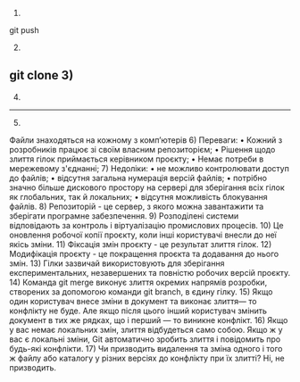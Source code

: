 1)
git push

2)
git clone
3)
----------------------------------
4)
------------------------------------
5)
Файли знаходяться на кожному з комп’ютерів 
6)
Переваги: • Кожний з розробників працює зі своїм власним репозиторієм;
• Рішення щодо злиття гілок приймається керівником проєкту;
• Немає потреби в мережевому з'єднанні; 
7)
Недоліки: • не можливо контролювати доступ до файлів;
• відсутня загальна нумерація версій файлів;
• потрібно значно більше дискового простору на сервері для зберігання всіх гілок як глобальних, так й локальних; 
• відсутня можливість блокування файлів. 
8)
Репозиторій  - це сервер, з якого можна завантажити та зберігати програмне забезпечення.
9)
Розподілені системи відповідають за контроль і віртуалізацію промислових процесів.
10)
Це оновлення робочої копії проєкту, коли інші користувачі внесли до неї якісь зміни. 
11)
Фіксація змін проєкту - це результат злиття гілок. 
12)
Модифікація проєкту - це покращення проєкта та додавання до нього змін.
13)
Гілки зазвичай використовують для зберігання експериментальних, незавершених та повністю робочих версій проєкту. 
14)
Команда git merge виконує злиття окремих напрямів розробки, створених за допомогою команди git branch, в єдину гілку.
15)
Якщо один користувач внесе зміни в документ та виконає злиття— то конфлікту не буде.
Але якщо після цього інший користувач змінить документ в тих же рядках, що і перший — то виникне конфлікт.
16)
Якщо у вас немає локальних змін, злиття відбудеться само собою.
Якщо ж у вас є локальні зміни, Git автоматично зробить злиття і повідомить про будь-які конфлікти.
17)
Чи призводить видалення та зміна одного і того ж файлу або каталогу у
різних версіях до конфлікту при їх злитті?
Ні, не призводить. 

